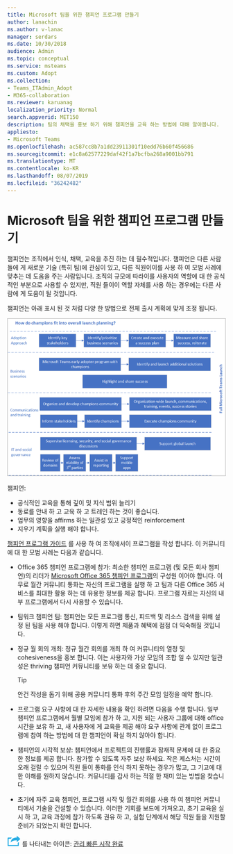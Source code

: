 ```yaml
---
title: Microsoft 팀을 위한 챔피언 프로그램 만들기
author: lanachin
ms.author: v-lanac
manager: serdars
ms.date: 10/30/2018
audience: Admin
ms.topic: conceptual
ms.service: msteams
ms.custom: Adopt
ms.collection:
- Teams_ITAdmin_Adopt
- M365-collaboration
ms.reviewer: karuanag
localization_priority: Normal
search.appverid: MET150
description: 팀의 채택을 홍보 하기 위해 챔피언을 교육 하는 방법에 대해 알아봅니다.
appliesto:
- Microsoft Teams
ms.openlocfilehash: ac587cc8b7a1dd23911301f10edd76b60f456686
ms.sourcegitcommit: e1c8a62577229daf42f1a7bcfba268a9001bb791
ms.translationtype: MT
ms.contentlocale: ko-KR
ms.lasthandoff: 08/07/2019
ms.locfileid: "36242482"
---
```

# <a name="create-your-champions-program-for-microsoft-teams"></a>Microsoft 팀을 위한 챔피언 프로그램 만들기

챔피언는 조직에서 인식, 채택, 교육을 추진 하는 데 필수적입니다. 챔피언은 다른 사람들에 게 새로운 기술 (특히 팀)에 관심이 있고, 다른 직원이이를 사용 하 여 모범 사례에 맞추는 데 도움을 주는 사람입니다. 조직의 규모에 따라이를 사용자의 역할에 대 한 공식적인 부분으로 사용할 수 있지만, 직원 들이이 역할 자체를 사용 하는 경우에는 다른 사람에 게 도움이 될 것입니다.

챔피언는 아래 표시 된 것 처럼 다양 한 방법으로 전체 출시 계획에 맞게 조정 됩니다.

![챔피언 출시 계획 그림](media/teams-adoption-champions.png)

챔피언:

- 공식적인 교육을 통해 깊이 및 지식 범위 늘리기
- 동료를 안내 하 고 교육 하 고 트레인 하는 것이 좋습니다.
- 업무의 영향을 affirms 하는 일관성 있고 긍정적인 reinforcement
- 지우기 계획을 실행 해야 합니다.

[챔피언 프로그램 가이드](https://go.microsoft.com/fwlink/?linkid=854665) 를 사용 하 여 조직에서이 프로그램을 작성 합니다. 이 커뮤니티에 대 한 모범 사례는 다음과 같습니다.

- Office 365 챔피언 프로그램에 참가: 최소한 챔피언 프로그램 (및 모든 회사 챔피언)의 리더가 [Microsoft Office 365 챔피언 프로그램](https://aka.ms/O365Champions)의 구성원 이어야 합니다. 이 무료 월간 커뮤니티 통화는 자신의 프로그램을 실행 하 고 팀과 다른 Office 365 서비스를 최대한 활용 하는 데 유용한 정보를 제공 합니다. 프로그램 자료는 자신의 내부 프로그램에서 다시 사용할 수 있습니다.

- 팀워크 챔피언 팀: 챔피언는 모든 프로그램 통신, 피드백 및 리소스 검색을 위해 설정 된 팀을 사용 해야 합니다.  이렇게 하면 제품과 혜택에 점점 더 익숙해질 것입니다.

- 정규 월 회의 개최: 정규 월간 회의를 개최 하 여 커뮤니티의 열정 및 cohesiveness을 홍보 합니다. 이는 사용자와 가상 모임의 조합 일 수 있지만 일관성은 thriving 챔피언 커뮤니티를 보유 하는 데 중요 합니다.

    > [!TIP]
    > 안건 작성을 돕기 위해 공용 커뮤니티 통화 후의 주간 모임 일정을 예약 합니다. 

- 프로그램 요구 사항에 대 한 자세한 내용을 확인 하려면 다음을 수행 합니다. 일부 챔피언 프로그램에서 월별 모임에 참가 하 고, 지원 되는 사용자 그룹에 대해 office 시간을 보유 하 고, 새 사용자에 게 교육을 제공 해야 요구 사항에 관계 없이 프로그램에 참여 하는 방법에 대 한 챔피언이 확실 하지 않아야 합니다.

- 챔피언의 시각적 보상: 챔피언에서 프로젝트의 진행률과 잠재적 문제에 대 한 중요 한 정보를 제공 합니다. 참가할 수 있도록 자주 보상 하세요. 작은 제스처는 시간이 오래 걸릴 수 있으며 직원 들이 통화를 인식 하지 못하는 경우가 많고, 그 기고에 대 한 이해를 원하지 않습니다. 커뮤니티를 감사 하는 적절 한 재미 있는 방법을 찾습니다. 

- 초기에 자주 교육 챔피언, 프로그램 시작 및 월간 회의를 사용 하 여 챔피언 커뮤니티에서 기술을 건설할 수 있습니다. 이러한 기회를 보드에 가져오고, 초기 교육을 실시 하 고, 교육 과정에 참가 하도록 권유 하 고, 실험 단계에서 해당 직원 들을 지원할 준비가 되었는지 확인 합니다.  

![다음 단계](media/teams-adoption-next-icon.png) 를 나타내는 아이콘: [관리 빠른 시작 완료](teams-adoption-governance-quick-start.md)

